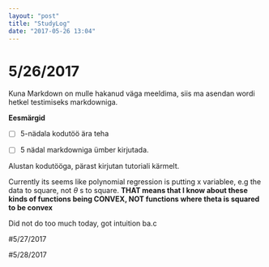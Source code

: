 ```yaml
---
layout: "post"
title: "StudyLog"
date: "2017-05-26 13:04"
---
```




# 5/26/2017


Kuna Markdown on mulle hakanud väga meeldima, siis ma asendan wordi hetkel testimiseks markdowniga.

**Eesmärgid**

+  [ ] 5-nädala kodutöö ära teha
+  [ ] 5 nädal markdowniga ümber kirjutada.



Alustan kodutööga, pärast kirjutan tutoriali kärmelt.

Currently its seems like polynomial regression is putting x variablee, e.g the data to square, not $\theta$ s to square. **THAT means that I know about these kinds of functions being CONVEX, NOT functions where theta is squared to be convex**

Did not do too much today, got intuition ba.c


#5/27/2017

#5/28/2017
